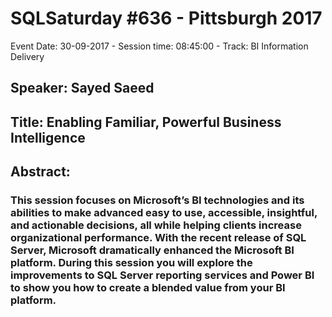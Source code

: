 # SQLSaturday #636 - Pittsburgh 2017
Event Date: 30-09-2017 - Session time: 08:45:00 - Track: BI Information Delivery
## Speaker: Sayed Saeed
## Title: Enabling Familiar, Powerful Business Intelligence
## Abstract:
### This session focuses on Microsoft’s BI technologies and its abilities to make advanced easy to use, accessible, insightful, and actionable decisions, all while helping clients increase organizational performance. With the recent release of SQL Server, Microsoft dramatically enhanced the Microsoft BI platform. During this session you will explore the improvements to SQL Server reporting services and Power BI to show you how to create a blended value from your BI platform.
